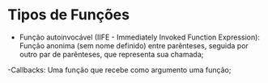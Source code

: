 # Tipos de Funções

- Função autoinvocável (IIFE - Immediately Invoked Function Expression): Função anonima (sem nome definido) entre parênteses, seguida por outro par de parênteses, que representa sua chamada;

-Callbacks: Uma função que recebe como argumento uma função;